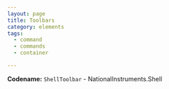 ```yaml
---
layout: page
title: Toolbars
category: elements
tags:
  - command
  - commands
  - container

---
```


**Codename:** `ShellToolbar` - NationalInstruments.Shell